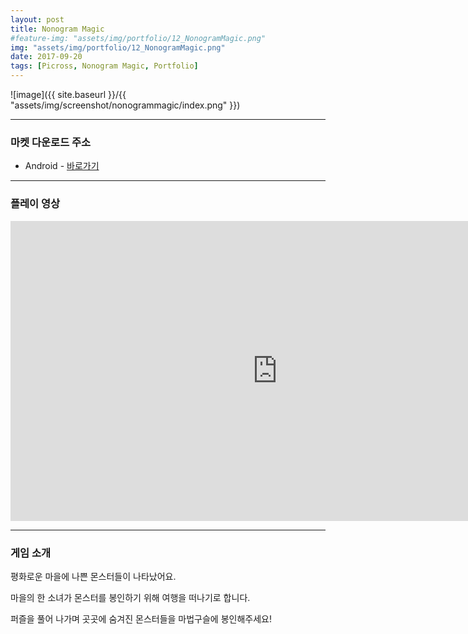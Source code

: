 ```yaml
---
layout: post
title: Nonogram Magic
#feature-img: "assets/img/portfolio/12_NonogramMagic.png"
img: "assets/img/portfolio/12_NonogramMagic.png"
date: 2017-09-20
tags: [Picross, Nonogram Magic, Portfolio]
---
```


![image]({{ site.baseurl }}/{{ "assets/img/screenshot/nonogrammagic/index.png" }}) 

---

### 마켓 다운로드 주소

* Android - [바로가기](https://play.google.com/store/apps/details?id=com.gamefox.picrossmagic)

---

### 플레이 영상

<center><iframe width="853" height="480" src="https://www.youtube.com/embed/uDhuUN0dCc0" frameborder="0" allowfullscreen></iframe></center>

---

### 게임 소개

평화로운 마을에 나쁜 몬스터들이 나타났어요.

마을의 한 소녀가 몬스터를 봉인하기 위해 여행을 떠나기로 합니다.

퍼즐을 풀어 나가며 곳곳에 숨겨진 몬스터들을 마법구슬에 봉인해주세요!




